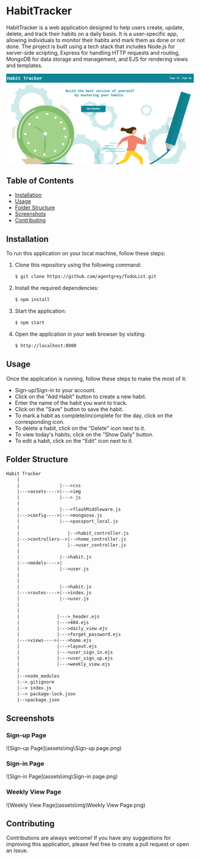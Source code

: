# HabitTracker

HabitTracker is a web application designed to help users create, update, delete, and track their habits on a daily basis. It is a user-specific app, allowing individuals to monitor their habits and mark them as done or not done. The project is built using a tech stack that includes Node.js for server-side scripting, Express for handling HTTP requests and routing, MongoDB for data storage and management, and EJS for rendering views and templates.

![Home Page](assets\img\Home_page.png)

## Table of Contents

- [Installation](#installation)
- [Usage](#usage)
- [Folder Structure](#folder-structure)
- [Screenshots](#screenshots)
- [Contributing](#contributing)

## Installation

To run this application on your local machine, follow these steps:

1. Clone this repository using the following command:
   ```bash
   $ git clone https://github.com/agentgrey/TodoList.git
   ```
2. Install the required dependencies:
   ```bash
   $ npm install
   ```
3. Start the application:
   ```bash
   $ npm start
   ```
4. Open the application in your web browser by visiting:
   ```bash
   $ http://localhost:8000
   ```

## Usage

Once the application is running, follow these steps to make the most of it:

- Sign-up/Sign-in to your account.
- Click on the "Add Habit" button to create a new habit.
- Enter the name of the habit you want to track.
- Click on the "Save" button to save the habit.
- To mark a habit as complete/incomplete for the day, click on the corresponding icon.
- To delete a habit, click on the "Delete" icon next to it.
- To view today's habits, click on the "Show Daily" button.
- To edit a habit, click on the "Edit" icon next to it.

## Folder Structure

```
Habit Tracker
    |
    |               |--->css
    |--->assets---->|--->img
    |               |---> js
    |
    |               |--->flashMiddleware.js
    |--->config---->|--->mongoose.js
    |               |--->passport_local.js
    |
    |                  |-->habit_controller.js
    |--->controllers-->|-->home_controller.js
    |                  |-->user_controller.js
    |
    |               |-->habit.js
    |--->models---->|
    |               |-->user.js
    |
    |
    |               |-->habit.js
    |--->routes---->|-->index.js
    |               |-->user.js
    |
    |
    |              |--->_header.ejs
    |              |--->404.ejs
    |              |--->daily_view.ejs
    |              |--->forget_password.ejs
    |--->views---->|--->home.ejs
    |              |--->layout.ejs
    |              |--->user_sign_in.ejs
    |              |--->user_sign_up.ejs
    |              |--->weekly_view.ejs
    |
    |-->node_modules
    |-->.gitignore
    |--> index.js
    |--> package-lock.json
    |-->package.json
```

## Screenshots

### Sign-up Page

![Sign-up Page](assets\img\Sign-up page.png)

### Sign-in Page

![Sign-in Page](assets\img\Sign-in page.png)

### Weekly View Page

![Weekly View Page](assets\img\Weekly View Page.png)

## Contributing

Contributions are always welcome! If you have any suggestions for improving this application, please feel free to create a pull request or open an issue.
